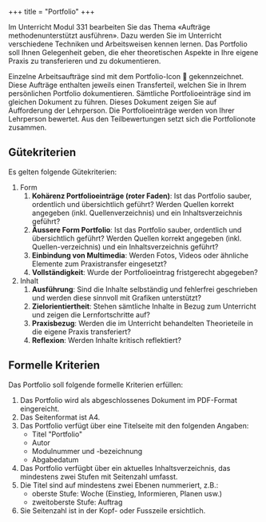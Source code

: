 +++
title = "Portfolio"
+++

Im Unterricht Modul 331 bearbeiten Sie das Thema «Aufträge methodenunterstützt ausführen». Dazu werden Sie im Unterricht verschiedene Techniken und Arbeitsweisen kennen lernen. Das Portfolio soll Ihnen Gelegenheit geben, die eher theoretischen Aspekte in Ihre eigene Praxis zu transferieren und zu dokumentieren.

Einzelne Arbeitsaufträge sind mit dem Portfolio-Icon :briefcase: gekennzeichnet. Diese Aufträge enthalten jeweils einen Transferteil, welchen Sie in Ihrem persönlichen Portfolio dokumentieren. Sämtliche Portfolioeinträge sind im gleichen Dokument zu führen. Dieses Dokument zeigen Sie auf Aufforderung der Lehrperson. Die Portfolioeinträge werden von Ihrer Lehrperson bewertet. Aus den Teilbewertungen setzt sich die Portfolionote zusammen.

## Gütekriterien

Es gelten folgende Gütekriterien:

1. Form
    1. **Kohärenz Portfolioeinträge (roter Faden)**: Ist das Portfolio sauber, ordentlich und übersichtlich geführt? Werden Quellen korrekt angegeben (inkl. Quellenverzeichnis) und ein Inhaltsverzeichnis geführt? 
    2. **Äussere Form Portfolio**: Ist das Portfolio sauber, ordentlich und übersichtlich geführt? Werden Quellen korrekt angegeben (inkl. Quellen-verzeichnis) und ein Inhaltsverzeichnis geführt?
    3. **Einbindung von Multimedia**: Werden Fotos, Videos oder ähnliche Elemente zum Praxistransfer eingesetzt?
    4. **Vollständigkeit**: Wurde der Portfolioeintrag fristgerecht abgegeben?
2. Inhalt
    1. **Ausführung**: Sind die Inhalte selbständig und fehlerfrei geschrieben und werden diese sinnvoll mit Grafiken unterstützt?
    2. **Zielorientiertheit**: Stehen sämtliche Inhalte in Bezug zum Unterricht und zeigen die Lernfortschritte auf? 
    3. **Praxisbezug**: Werden die im Unterricht behandelten Theorieteile in die eigene Praxis transferiert?
    4. **Reflexion**: Werden Inhalte kritisch reflektiert?

## Formelle Kriterien

Das Portfolio soll folgende formelle Kriterien erfüllen:

1. Das Portfolio wird als abgeschlossenes Dokument im PDF-Format eingereicht.
2. Das Seitenformat ist A4.
3. Das Portfolio verfügt über eine Titelseite mit den folgenden Angaben:
    - Titel "Portfolio"
    - Autor
    - Modulnummer und -bezeichnung
    - Abgabedatum
4. Das Portfolio verfügbt über ein aktuelles Inhaltsverzeichnis, das mindestens zwei Stufen mit Seitenzahl umfasst.
5. Die Titel sind auf mindestens zwei Ebenen nummeriert, z.B.:
    - oberste Stufe: Woche (Einstieg, Informieren, Planen usw.)
    - zweitoberste Stufe: Auftrag
6. Sie Seitenzahl ist in der Kopf- oder Fusszeile ersichtlich.